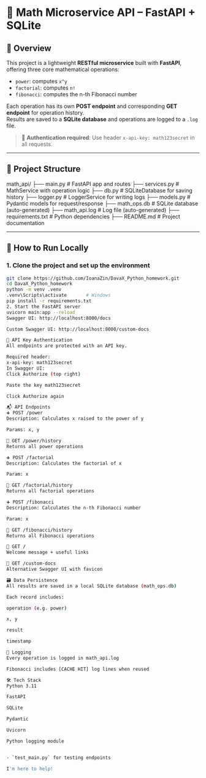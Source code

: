 # 🔢 Math Microservice API – FastAPI + SQLite

## 🧠 Overview

This project is a lightweight **RESTful microservice** built with **FastAPI**, offering three core mathematical operations:

- `power`: computes `x^y`
- `factorial`: computes `n!`
- `fibonacci`: computes the n-th Fibonacci number

Each operation has its own **POST endpoint** and corresponding **GET endpoint** for operation history.  
Results are saved to a **SQLite database** and operations are logged to a `.log` file.

> 🔐 **Authentication required**: Use header `x-api-key: math123secret` in all requests.

---

## 📁 Project Structure

math_api/
├── main.py # FastAPI app and routes
├── services.py # MathService with operation logic
├── db.py # SQLiteDatabase for saving history
├── logger.py # LoggerService for writing logs
├── models.py # Pydantic models for request/response
├── math_ops.db # SQLite database (auto-generated)
├── math_api.log # Log file (auto-generated)
├── requirements.txt # Python dependencies
├── README.md # Project documentation

---

## 🚀 How to Run Locally

### 1. Clone the project and set up the environment

```bash
git clone https://github.com/IoanaZin/DavaX_Python_homework.git
cd DavaX_Python_homework
python -m venv .venv
.venv\Scripts\activate       # Windows
pip install -r requirements.txt
2. Start the FastAPI server
uvicorn main:app --reload
Swagger UI: http://localhost:8000/docs

Custom Swagger UI: http://localhost:8000/custom-docs

🔐 API Key Authentication
All endpoints are protected with an API key.

Required header:
x-api-key: math123secret
In Swagger UI:
Click Authorize (top right)

Paste the key math123secret

Click Authorize again

📬 API Endpoints
➕ POST /power
Description: Calculates x raised to the power of y

Params: x, y

🧾 GET /power/history
Returns all power operations

➕ POST /factorial
Description: Calculates the factorial of x

Param: x

🧾 GET /factorial/history
Returns all factorial operations

➕ POST /fibonacci
Description: Calculates the n-th Fibonacci number

Param: x

🧾 GET /fibonacci/history
Returns all Fibonacci operations

📄 GET /
Welcome message + useful links

📄 GET /custom-docs
Alternative Swagger UI with favicon

🗃️ Data Persistence
All results are saved in a local SQLite database (math_ops.db)

Each record includes:

operation (e.g. power)

x, y

result

timestamp

📝 Logging
Every operation is logged in math_api.log

Fibonacci includes [CACHE HIT] log lines when reused

🛠 Tech Stack
Python 3.11

FastAPI

SQLite

Pydantic

Uvicorn

Python logging module


- `test_main.py` for testing endpoints

I'm here to help!
